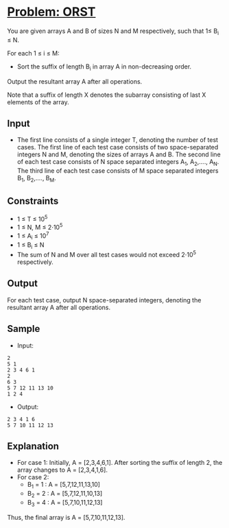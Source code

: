 # [Problem: ORST](https://www.codechef.com/problems/SRTO3)

You are given arrays A and B of sizes N and M respectively, such that 1≤ B<sub>i</sub> ≤ N.

For each 1 ≤ i ≤ M:
- Sort the suffix of length B<sub>i</sub> in array A in non-decreasing order.

Output the resultant array A after all operations.

Note that a suffix of length X denotes the subarray consisting of last X elements of the array. 

## Input

- The first line consists of a single integer T, denoting the number of test cases.
The first line of each test case consists of two space-separated integers N and M, denoting the sizes of arrays A and B.
The second line of each test case consists of N space separated integers A<sub>1</sub>, A<sub>2</sub>,...., A<sub>N</sub>.
The third line of each test case consists of M space separated integers B<sub>1</sub>, B<sub>2</sub>,...., B<sub>M</sub>.

## Constraints

- 1 ≤ T ≤ 10<sup>5</sup>
- 1 ≤ N, M ≤ 2⋅10<sup>5</sup>
- 1 ≤ A<sub>i</sub> ≤ 10<sup>7</sup>
- 1 ≤ B<sub>i</sub> ≤ N
- The sum of N and M over all test cases would not exceed 2⋅10<sup>5</sup> respectively.

## Output

For each test case, output N space-separated integers, denoting the resultant array A after all operations.

## Sample

- Input:
```
2
5 1
2 3 4 6 1
2
6 3
5 7 12 11 13 10
1 2 4 
```

- Output:
```
2 3 4 1 6
5 7 10 11 12 13 
```

## Explanation

- For case 1: Initially, A = [2,3,4,6,1]. After sorting the suffix of length 2, the array changes to A = [2,3,4,1,6].
- For case 2:
  - B<sub>1</sub> = 1 : A = [5,7,12,11,13,10]
  - B<sub>2</sub> = 2 : A = [5,7,12,11,10,13]
  - B<sub>3</sub> = 4 : A = [5,7,10,11,12,13]
  
Thus, the final array is A = [5,7,10,11,12,13].
